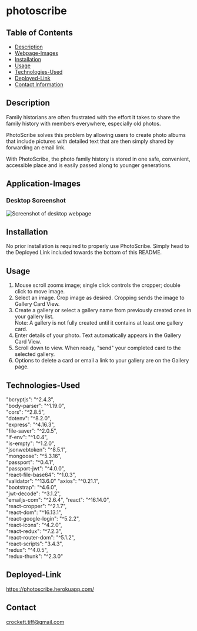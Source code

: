 # photoscribe 

## Table of Contents
* [Description](#description)
* [Webpage-Images](#webpage-images)
* [Installation](#installation)
* [Usage](#usage)
* [Technologies-Used](#technologies-used)
* [Deployed-Link](#deployed-link)
* [Contact Information](#contact)


## Description

Family historians are often frustrated with the effort it takes to share the family history with members everywhere, especially old photos. 

PhotoScribe solves this problem by allowing users to create photo albums that include pictures with detailed text that are then simply shared by forwarding an email link.  

With PhotoScribe, the photo family history is stored in one safe, convenient, accessible place and is easily passed along to younger generations. 


## Application-Images

### Desktop Screenshot
![Screenshot of desktop webpage]()


## Installation

No prior installation is required to properly use PhotoScribe. Simply head to the Deployed Link included towards the bottom of this README.

## Usage

1. Mouse scroll zooms image; single click controls the cropper; double click to move image.</li>
2. Select an image. Crop image as desired. Cropping sends the image to Gallery Card View.</li>
3. Create a gallery or select a gallery name from previously created ones in your gallery list.<br/> 
   Note: A gallery is not fully created until it contains at least one gallery card.</li>
4. Enter details of your photo. Text automatically appears in the Gallery Card View.</li>
5. Scroll down to view. When ready, "send" your completed card to the selected gallery.</li>
6. Options to delete a card or email a link to your gallery are on the Gallery page.</li>

## Technologies-Used

"bcryptjs": "^2.4.3",   
"body-parser": "^1.19.0",   
"cors": "^2.8.5",   
"dotenv": "^8.2.0",   
"express": "^4.16.3",    
"file-saver": "^2.0.5",    
"if-env": "^1.0.4",    
"is-empty": "^1.2.0",    
"jsonwebtoken": "^8.5.1",    
"mongoose": "^5.3.16",    
"passport": "^0.4.1",    
"passport-jwt": "^4.0.0",   
"react-file-base64": "^1.0.3",    
"validator": "^13.6.0" 
"axios": "^0.21.1",    
"bootstrap": "^4.6.0",    
"jwt-decode": "^3.1.2",    
"emailjs-com": "^2.6.4", 
"react": "^16.14.0",    
"react-cropper": "^2.1.7",    
"react-dom": "^16.13.1",   
"react-google-login": "^5.2.2",    
"react-icons": "^4.2.0",    
"react-redux": "^7.2.3",    
"react-router-dom": "^5.1.2",   
 "react-scripts": "3.4.3",   
 "redux": "^4.0.5",   
 "redux-thunk": "^2.3.0"

## Deployed-Link

https://photoscribe.herokuapp.com/

## Contact

crockett.tiff@gmail.com


